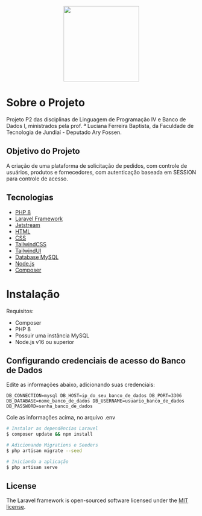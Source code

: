 <p align="center"><a href="https://laravel.com" target="_blank"><img src="https://github.com/Fabricio-Lima/ProjetoLP_P2/blob/v2/public/farmacia-logo.png" width="200"></a></p>

# Sobre o Projeto

Projeto P2 das disciplinas de Linguagem de Programação IV e Banco de Dados I, ministrados pela prof. ª Luciana Ferreira Baptista, da Faculdade de Tecnologia de Jundiaí - Deputado Ary Fossen. 

## Objetivo do Projeto

A criação de uma plataforma de solicitação de pedidos, com controle de usuários, produtos e fornecedores, com autenticação baseada em SESSION para controle de acesso.

## Tecnologias

- [PHP 8](https://www.php.net/)
- [Laravel Framework](https://laravel.com/)
- [Jetstream](https://jetstream.laravel.com/2.x/introduction.html)
- [HTML](https://developer.mozilla.org/pt-BR/docs/Web/HTML)
- [CSS](https://developer.mozilla.org/pt-BR/docs/Web/CSS)
- [TailwindCSS](https://tailwindcss.com/)
- [TailwindUI](https://tailwindui.com/)
- [Database MySQL](https://www.mysql.com/)
- [Node.js](https://nodejs.org/en/)
- [Composer](https://getcomposer.org/download/)

# Instalação

Requisitos:
- Composer
- PHP 8
- Possuir uma instância MySQL
- Node.js v16 ou superior

## Configurando credenciais de acesso do Banco de Dados

Edite as informações abaixo, adicionando suas credenciais:

``DB_CONNECTION=mysql
DB_HOST=ip_do_seu_banco_de_dados
DB_PORT=3306
DB_DATABASE=nome_banco_de_dados
DB_USERNAME=usuario_banco_de_dados
DB_PASSWORD=senha_banco_de_dados
``

Cole as informações acima, no arquivo .env

```bash
# Instalar as dependências Laravel
$ composer update && npm install

# Adicionando Migrations e Seeders
$ php artisan migrate --seed

# Iniciando a aplicação
$ php artisan serve
```

## License

The Laravel framework is open-sourced software licensed under the [MIT license](https://opensource.org/licenses/MIT).
